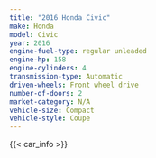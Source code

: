 ```yaml
---
title: "2016 Honda Civic"
make: Honda
model: Civic
year: 2016
engine-fuel-type: regular unleaded
engine-hp: 158
engine-cylinders: 4
transmission-type: Automatic
driven-wheels: Front wheel drive
number-of-doors: 2
market-category: N/A
vehicle-size: Compact
vehicle-style: Coupe
---
```


{{< car_info >}}
